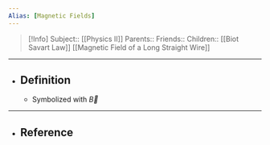 ```yaml
---
Alias: [Magnetic Fields]
---
```

> [!Info]
> Subject:: [[Physics II]]
> Parents:: 
> Friends:: 
> Children:: [[Biot Savart Law]] [[Magnetic Field of a Long Straight Wire]]
---
- ## Definition
	- Symbolized with $\vec{B}$
---
- ## Reference